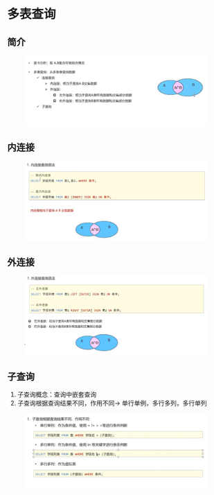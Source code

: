 # 多表查询

## 简介

<figure><img src="../.gitbook/assets/image (10).png" alt=""><figcaption></figcaption></figure>

## 内连接

<figure><img src="../.gitbook/assets/image (1).png" alt=""><figcaption></figcaption></figure>

## 外连接

<figure><img src="../.gitbook/assets/image (14).png" alt=""><figcaption></figcaption></figure>

## 子查询

1. 子查询概念：查询中嵌套查询
2. 子查询根据查询结果不同，作用不同-> 单行单例，多行多列，多行单列

<figure><img src="../.gitbook/assets/image (2).png" alt=""><figcaption></figcaption></figure>
